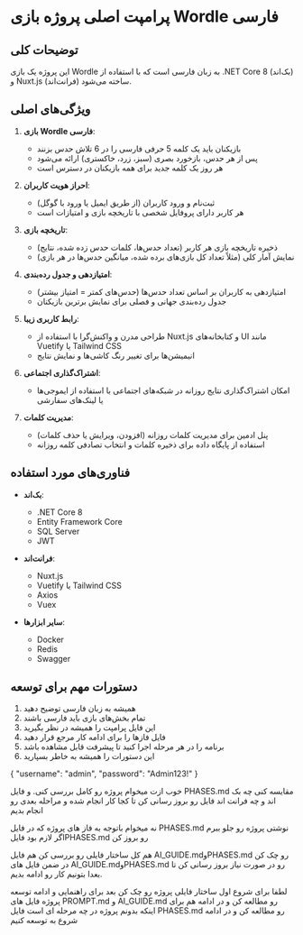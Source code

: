 # پرامپت اصلی پروژه بازی Wordle فارسی

## توضیحات کلی
این پروژه یک بازی Wordle به زبان فارسی است که با استفاده از .NET Core 8 (بک‌اند) و Nuxt.js (فرانت‌اند) ساخته می‌شود.

## ویژگی‌های اصلی
1. **بازی Wordle فارسی**:
   - بازیکنان باید یک کلمه 5 حرفی فارسی را در 6 تلاش حدس بزنند
   - پس از هر حدس، بازخورد بصری (سبز، زرد، خاکستری) ارائه می‌شود
   - هر روز یک کلمه جدید برای همه بازیکنان در دسترس است

2. **احراز هویت کاربران**:
   - ثبت‌نام و ورود کاربران (از طریق ایمیل یا ورود با گوگل)
   - هر کاربر دارای پروفایل شخصی با تاریخچه بازی و امتیازات است

3. **تاریخچه بازی**:
   - ذخیره تاریخچه بازی هر کاربر (تعداد حدس‌ها، کلمات حدس زده شده، نتایج)
   - نمایش آمار کلی (مثلاً تعداد کل بازی‌های برده شده، میانگین حدس‌ها در هر بازی)

4. **امتیازدهی و جدول رده‌بندی**:
   - امتیازدهی به کاربران بر اساس تعداد حدس‌ها (حدس‌های کمتر = امتیاز بیشتر)
   - جدول رده‌بندی جهانی و فصلی برای نمایش برترین بازیکنان

5. **رابط کاربری زیبا**:
   - طراحی مدرن و واکنش‌گرا با استفاده از Nuxt.js و کتابخانه‌های UI مانند Vuetify یا Tailwind CSS
   - انیمیشن‌ها برای تغییر رنگ کاشی‌ها و نمایش نتایج

6. **اشتراک‌گذاری اجتماعی**:
   - امکان اشتراک‌گذاری نتایج روزانه در شبکه‌های اجتماعی با استفاده از ایموجی‌ها یا لینک‌های سفارشی

7. **مدیریت کلمات**:
   - پنل ادمین برای مدیریت کلمات روزانه (افزودن، ویرایش یا حذف کلمات)
   - استفاده از پایگاه داده برای ذخیره کلمات و انتخاب تصادفی کلمه روزانه

## فناوری‌های مورد استفاده
- **بک‌اند**:
  - .NET Core 8
  - Entity Framework Core
  - SQL Server
  - JWT

- **فرانت‌اند**:
  - Nuxt.js
  - Vuetify یا Tailwind CSS
  - Axios
  - Vuex

- **سایر ابزارها**:
  - Docker
  - Redis
  - Swagger

## دستورات مهم برای توسعه
1. همیشه به زبان فارسی توضیح دهید
2. تمام بخش‌های بازی باید فارسی باشند
3. این فایل پرامپت را همیشه در نظر بگیرید
4. فایل فازها را برای ادامه کار مرجع قرار دهید
5. برنامه را در هر مرحله اجرا کنید تا پیشرفت قابل مشاهده باشد
6. این دستورات را همیشه به خاطر بسپارید 





{
  "username": "admin",
  "password": "Admin123!"
}


خوب ازت میخوام پروژه رو کامل بررسی کنی. و فایل PHASES.md مقایسه کنی چه بک اند و چه فرانت اند فایل رو بروز رسانی کن  تا کجا کار انجام شده و مراحله بعدی رو انجام بدیم

نه میخوام باتوجه به فاز های پروژه که در فایل PHASES.md نوشتی پروژه رو جلو ببرم اگر لازم بود فایلPHASES.md  رو بروز کن



 هم کل ساختار فایلی رو بررسی کن هم فایل AI_GUIDE.mdوPHASES.md رو چک کن در ضمن فایل های  AI_GUIDE.mdوPHASES.md رو در صورت نیاز بروز رسانی کن تا بعدا بتونیم کار رو ادامه بدیم.


 لطفا برای شروع اول ساختار فایلی پروژه رو چک کن بعد برای راهنمایی و ادامه توسعه پروژه فایل های PROMPT.md و AI_GUIDE.md رو مطالعه کن و در ادامه هم برای اینکه بدونم پروژه در چه مرحله ای است فایل PHASES.md رو مطالعه کن و در ادامه شروع به توسعه کنیم